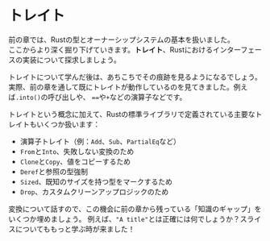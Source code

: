 # トレイト

前の章では、Rustの型とオーナーシップシステムの基本を扱いました。\
ここからより深く掘り下げていきます。**トレイト**、Rustにおけるインターフェースの実装について探求しましょう。

トレイトについて学んだ後は、あちこちでその痕跡を見るようになるでしょう。\
実際、前の章を通して既にトレイトが動作しているのを見てきました。例えば`.into()`の呼び出しや、
`==`や`+`などの演算子などです。

トレイトという概念に加えて、Rustの標準ライブラリで定義されている主要なトレイトもいくつか扱います：

- 演算子トレイト（例：`Add`、`Sub`、`PartialEq`など）
- `From`と`Into`、失敗しない変換のため
- `Clone`と`Copy`、値をコピーするため
- `Deref`と参照の型強制
- `Sized`、既知のサイズを持つ型をマークするため
- `Drop`、カスタムクリーンアップロジックのため

変換について話すので、この機会に前の章から残っている「知識のギャップ」をいくつか埋めましょう。
例えば、`"A title"`とは正確には何でしょうか？スライスについてももっと学ぶ時が来ました！